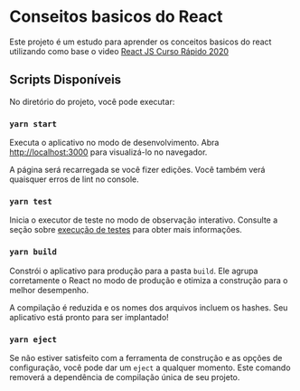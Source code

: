 # Conseitos basicos do React

Este projeto é um estudo para aprender os conceitos basicos do react utilizando como base o video [React JS Curso Rápido 2020](https://www.youtube.com/watch?v=XQxitgyZ_S4)

## Scripts Disponíveis

No diretório do projeto, você pode executar:

### `yarn start`

Executa o aplicativo no modo de desenvolvimento. 
Abra [http://localhost:3000](http://localhost:3000) para visualizá-lo no navegador.

A página será recarregada se você fizer edições. Você também verá quaisquer erros de lint no console.

### `yarn test`

Inicia o executor de teste no modo de observação interativo. Consulte a seção sobre [execução de testes](https://facebook.github.io/create-react-app/docs/running-tests) para obter mais informações.

### `yarn build`

Constrói o aplicativo para produção para a pasta `build`.
Ele agrupa corretamente o React no modo de produção e otimiza a construção para o melhor desempenho.

A compilação é reduzida e os nomes dos arquivos incluem os hashes. Seu aplicativo está pronto para ser implantado!


### `yarn eject`

Se não estiver satisfeito com a ferramenta de construção e as opções de configuração, você pode dar um `eject` a qualquer momento. Este comando removerá a dependência de compilação única de seu projeto.

